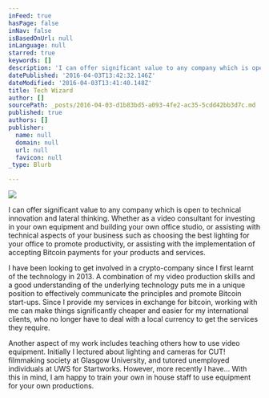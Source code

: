 ```yaml
---
inFeed: true
hasPage: false
inNav: false
isBasedOnUrl: null
inLanguage: null
starred: true
keywords: []
description: 'I can offer significant value to any company which is open to technical innovation and lateral thinking. Whether as a video consultant for investing in your own equipment and building your own office studio, or assisting with technical aspects of your business such as choosing the best lighting for your office to promote productivity, or assisting with the implementation of accepting Bitcoin payments for your products and services.'
datePublished: '2016-04-03T13:42:32.146Z'
dateModified: '2016-04-03T13:41:40.148Z'
title: Tech Wizard
author: []
sourcePath: _posts/2016-04-03-d1b83bd5-a093-4fe2-ac35-5cdd42bb3d7c.md
published: true
authors: []
publisher:
  name: null
  domain: null
  url: null
  favicon: null
_type: Blurb

---
```

![](https://the-grid-user-content.s3-us-west-2.amazonaws.com/36825629-aead-47c2-942d-ab3d8b6895ad.jpg)

I can offer significant value to any company which is open to technical innovation and lateral thinking. Whether as a video consultant for investing in your own equipment and building your own office studio, or assisting with technical aspects of your business such as choosing the best lighting for your office to promote productivity, or assisting with the implementation of accepting Bitcoin payments for your products and services.

I have been looking to get involved in a crypto-company since I first learnt of the technology in 2013\. A combination of my video production skills and a good understanding of the underlying technology puts me in a unique position to effectively communicate the principles and promote Bitcoin start-ups. Since I provide my services in exchange for bitcoin, working with me can make things significantly cheaper and easier for my international clients, who no longer have to deal with a local currency to get the services they require.

Another aspect of my work includes teaching others how to use video equipment. Initially I lectured about lighting and cameras for CUT! filmmaking society at Glasgow University, and tutored unemployed individuals at UWS for Startworks. However, more recently I have... With this in mind, I am happy to train your own in house staff to use equipment for your own productions.